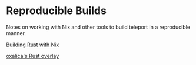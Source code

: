 # Reproducible Builds
Notes on working with Nix and other tools to build teleport in a reproducible manner.

[Building Rust with Nix](https://github.com/NixOS/nixpkgs/blob/master/doc/languages-frameworks/rust.section.md#importing-a-cargolock-file-importing-a-cargolock-file)

[oxalica's Rust overlay](https://github.com/oxalica/rust-overlay)
